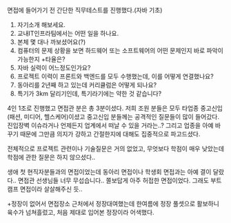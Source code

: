 <p>면접에 들어가기 전 간단한 직무테스트를 진행했다.(자바 기초)</p>
<ol>
<li>자기소개 해보세요.</li>
<li>교내IT인프라팀에서는 어떤 일을 하나요.</li>
<li>본체 몇 대나 까보셨어요(?)</li>
<li>컴퓨터의 문제 상황을 보면 하드웨어 또는 소프트웨어의 어떤 문제인지 바로 파악이 가능한지 +타율은?</li>
<li>자바 실력이 어느정도인가요?</li>
<li>프로젝트 이력이 프론트와 백엔드를 모두 수행했는데, 이를 어떻게 연결했나요?</li>
<li>동아리를 2년째 하고 있는데 커리큘럼은 어떻게 되나요?</li>
<li>특기가 3km 달리기인데, 특기라기에는 약한 것 같습니다?</li>
</ol>
<p>4인 1조로 진행했고 면접관 분은 총 3분이셨다. 저희 조원 분들은 모두 타업종 중고신입(패션, 미디어, 헬스케어)이셨고 중고신입 분들께는 공격적인 질문들이 많이 들어갔다. 진입장벽 이슈라거나 언제든지 업계에서 떠날 수 있을 거라는..? 그리고 업종을 아예 바꾸기 때문에 그만큼 의지가 강하고 간절한지에 대해도 집중적으로 파고드셨다. </p>
<p>전체적으로 프로젝트 관련이나 기술질문은 거의 없었고, 무엇보다 학점이 매우 낮았는데 학점에 관한 질문은 하지 않으셨다..</p>
<p>생애 첫 현직자분들과의 면접이었는데 동아리 면접이나 학생회 면접과는 아예 결이 달랐다.. 면접관 선생님들 너무 무섭습니다.. 쫄보답게 아주 허접한 면접이었다. 그래도 부트캠프 면접이라 살살해주신 듯..</p>
<p>+정장이 없어서 면접장소 근처에서 정장대여했는데 한여름에 정장 풀셋으로 활보하니 육수가 넘쳐흘렀고, 처음 제대로 입어본 정장이라 어색했다.</p>
